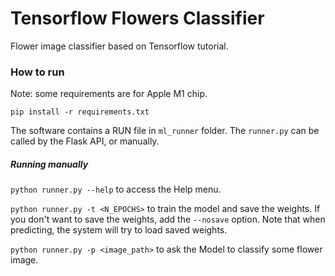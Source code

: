 # Tensorflow Flowers Classifier

Flower image classifier based on Tensorflow tutorial.

### How to run

Note: some requirements are for Apple M1 chip.

`pip install -r requirements.txt`

The software contains a RUN file in `ml_runner` folder. The `runner.py` can be called by the Flask API, or manually.

##### Running manually

`python runner.py --help` to access the Help menu.

`python runner.py -t <N_EPOCHS>` to train the model and save the weights.
If you don't want to save the weights, add the `--nosave` option.
Note that when predicting, the system will try to load saved weights.

`python runner.py -p <image_path>` to ask the Model to classify some flower image.
